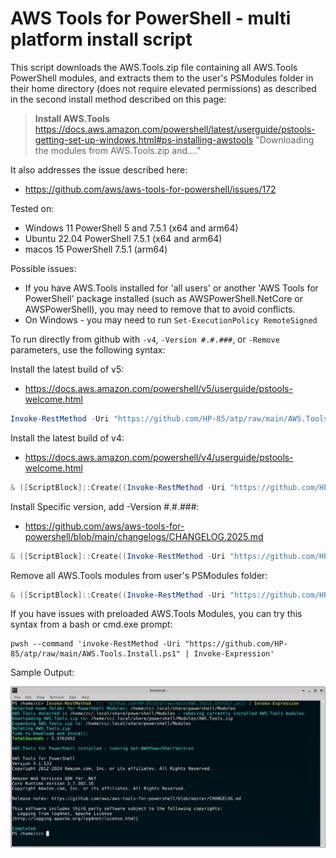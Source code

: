 # AWS Tools for PowerShell - multi platform install script
This script downloads the AWS.Tools.zip file containing all AWS.Tools PowerShell modules, 
and extracts them to the user's PSModules folder in their home directory (does not require elevated permissions) as described in the second install method described on this page:

>**Install AWS.Tools**
>  https://docs.aws.amazon.com/powershell/latest/userguide/pstools-getting-set-up-windows.html#ps-installing-awstools
>  "Downloading the modules from AWS.Tools.zip and...."

It also addresses the issue described here:
* https://github.com/aws/aws-tools-for-powershell/issues/172

Tested on:
* Windows 11 PowerShell 5 and 7.5.1 (x64 and arm64)
* Ubuntu 22.04 PowerShell 7.5.1 (x64 and arm64)
* macos 15 PowerShell 7.5.1 (arm64)

Possible issues:
* If you have AWS.Tools installed for 'all users' or another 'AWS Tools for PowerShell' package installed (such as AWSPowerShell.NetCore or AWSPowerShell), you may need to remove that to avoid conflicts.
* On Windows - you may need to run `Set-ExecutionPolicy RemoteSigned` 


To run directly from github with `-v4`, `-Version #.#.###`, or `-Remove` parameters, use the following syntax:

Install the latest build of v5:
* https://docs.aws.amazon.com/powershell/v5/userguide/pstools-welcome.html
```powershell
Invoke-RestMethod -Uri "https://github.com/HP-85/atp/raw/main/AWS.Tools.Install.ps1" | Invoke-Expression
```

Install the latest build of v4:
* https://docs.aws.amazon.com/powershell/v4/userguide/pstools-welcome.html
```powershell
& ([ScriptBlock]::Create((Invoke-RestMethod -Uri "https://github.com/HP-85/atp/raw/main/AWS.Tools.Install.ps1"))) -v4
```
Install Specific version, add -Version #.#.###:
* https://github.com/aws/aws-tools-for-powershell/blob/main/changelogs/CHANGELOG.2025.md
```powershell
& ([ScriptBlock]::Create((Invoke-RestMethod -Uri "https://github.com/HP-85/atp/raw/main/AWS.Tools.Install.ps1"))) -Version 
```

Remove all AWS.Tools modules from user's PSModules folder:
```powershell
& ([ScriptBlock]::Create((Invoke-RestMethod -Uri "https://github.com/HP-85/atp/raw/main/AWS.Tools.Install.ps1"))) -remove
```

If you have issues with preloaded AWS.Tools Modules, you can try this syntax from a bash or cmd.exe prompt:
```shell
pwsh --command 'invoke-RestMethod -Uri "https://github.com/HP-85/atp/raw/main/AWS.Tools.Install.ps1" | Invoke-Expression'
```

Sample Output:

![image](https://github.com/HP-85/atp/blob/main/awsps.png)
